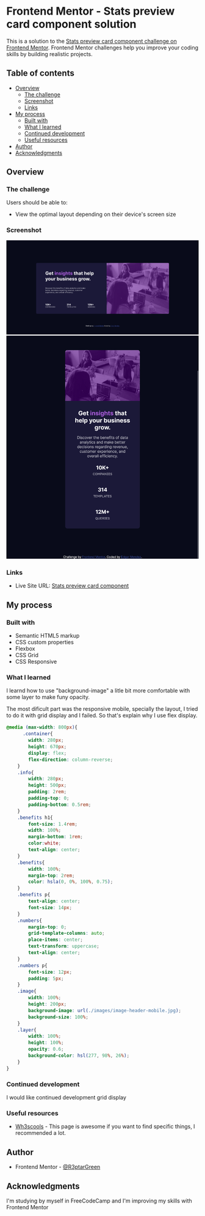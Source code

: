 # Frontend Mentor - Stats preview card component solution

This is a solution to the [Stats preview card component challenge on Frontend Mentor](https://www.frontendmentor.io/challenges/stats-preview-card-component-8JqbgoU62). Frontend Mentor challenges help you improve your coding skills by building realistic projects. 

## Table of contents

- [Overview](#overview)
  - [The challenge](#the-challenge)
  - [Screenshot](#screenshot)
  - [Links](#links)
- [My process](#my-process)
  - [Built with](#built-with)
  - [What I learned](#what-i-learned)
  - [Continued development](#continued-development)
  - [Useful resources](#useful-resources)
- [Author](#author)
- [Acknowledgments](#acknowledgments)


## Overview

### The challenge

Users should be able to:

- View the optimal layout depending on their device's screen size

### Screenshot

![](./images/Screenshot%20Stats%20preview%20card%20component.png)
![](./images/Captura%20de%20pantalla2.png)

### Links

- Live Site URL: [Stats preview card component](https://thriving-klepon-cb2d10.netlify.app/)

## My process

### Built with

- Semantic HTML5 markup
- CSS custom properties
- Flexbox
- CSS Grid
- CSS Responsive

### What I learned

I learnd how to use "background-image" a litle bit more 
comfortable with some layer to make funy opacity.

The most dificult part was the responsive mobile, specially the layout, I tried to do it with grid display and I failed. So that's explain why I use flex display.


```css
@media (max-width: 800px){
      .container{
        width: 280px;
        height: 670px;
        display: flex;
        flex-direction: column-reverse;
    }
    .info{
        width: 280px;
        height: 500px;
        padding: 2rem;
        padding-top: 0;
        padding-bottom: 0.5rem;
    }
    .benefits h1{
        font-size: 1.4rem;
        width: 100%;
        margin-bottom: 1rem;
        color:white;
        text-align: center;
    }
    .benefits{
        width: 100%;
        margin-top: 2rem;
        color: hsla(0, 0%, 100%, 0.75);
    }
    .benefits p{
        text-align: center;
        font-size: 14px;
    }
    .numbers{
        margin-top: 0;
        grid-template-columns: auto;
        place-items: center;
        text-transform: uppercase;
        text-align: center;
    }
    .numbers p{
        font-size: 12px;
        padding: 5px;
    }
    .image{
        width: 100%;
        height: 200px;
        background-image: url(./images/image-header-mobile.jpg);
        background-size: 100%;
    }
    .layer{
        width: 100%;
        height: 100%;
        opacity: 0.6;
        background-color: hsl(277, 98%, 26%); 
    }
}
```

### Continued development

I would like continued development grid display

### Useful resources

- [Wh3scools](https://www.w3schools.com/) - This page is awesome if you want to find specific things, I recommended a lot.

## Author

- Frontend Mentor - [@R3ptarGreen](https://www.frontendmentor.io/profile/yourusername)

## Acknowledgments

I'm studying by myself in FreeCodeCamp and I'm improving my skills with Frontend Mentor

